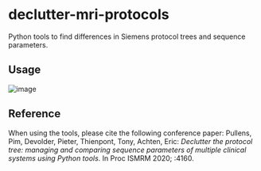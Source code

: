 # declutter-mri-protocols
Python tools to find differences in Siemens protocol trees and sequence parameters. 

## Usage

![image](https://github.com/GIfMI/declutter-mri-protocols/assets/15831740/22347ca2-0318-4e09-816e-36e64ba3c5c5)


## Reference

When using the tools, please cite the following conference paper: Pullens, Pim, Devolder, Pieter, Thienpont, Tony, Achten, Eric: _Declutter the protocol tree: managing and comparing sequence parameters of multiple clinical systems using Python tools._ In Proc ISMRM 2020; :4160.

